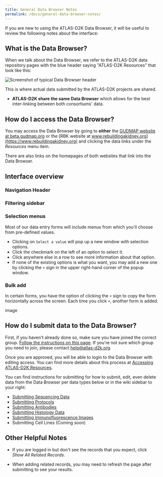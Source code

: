 ```yaml
---
title: General Data Browser Notes
permalink: /docs/general-data-browser-notes/
---
```


If you are new to using the ATLAS-D2K Data Browser, it will be useful to review the following notes about the interface:

## What is the Data Browser?

When we talk about the Data Browser, we refer to the ATLAS-D2K data repository pages with the blue header saying "ATLAS-D2K Resources" that look like this:

![Screenshot of typical Data Browser header](wiki_images/submitting-data/data-browser-header.png)

This is where actual data submitted by the ATLAS-D2K projects are shared.

* **ATLAS-D2K share the same Data Browser** which allows for the best inter-linking between both consortiums' data.

## How do I access the Data Browser?

You may access the Data Browser by going to **either** the [GUDMAP website at beta.gudmap.org](https://beta.gudmap.org) or the [RBK website at www.rebuildingakidney.org](https://www.rebuildingakidney.org) and clicking the data links under the _Resources_ menu item.

There are also links on the homepages of both websites that link into the Data Browser.

## Interface overview

### Navigation Header

### Filtering sidebar

### Selection menus

Most of our data entry forms will include menus from which you'll choose from pre-defined values.

* Clicking on `Select a value` will pop up a new window with selection options.
* Click the checkmark on the left of an option to select it.
* Click anywhere else in a row to see more information about that option.
* If none of the existing options is what you want, you may add a new one by clicking the `+` sign in the upper right-hand corner of the popup window.

### Bulk add

In certain forms, you have the option of clicking the `+` sign to copy the form horizontally across the screen. Each time you click `+`, another form is added.

image

## How do I submit data to the Data Browser?

First, if you haven't already done so, make sure you have joined the correct group. [Follow the instructions on this page](accessing-gudmap-and-rbk-resources/). If you're not sure which group you need to join, please contact [help@atlas-d2k.org](help@atlas-d2k.org).

Once you are approved, you will be able to login to the Data Browser with editing access. You can find more details about this process at [Accessing ATLAS-D2K Resources](/docs/accessing-gudmap-and-rbk-resources).

You can find instructions for submitting  for how to submit, edit, even delete data from the Data Browser per data types below or in the wiki sidebar to your right:

* [Submitting Sequencing Data](/docs/submitting-sequencing-data-v3)
* [Submitting Protocols](/docs/protocols)
* [Submitting Antibodies](/docs/antibodies)
* [Submitting Histology Data](/docs/histological-data)
* [Submitting Immunofluorescence Images](/docs/immunofluorescence-images)
* Submitting Cell Lines (Coming soon)

## Other Helpful Notes

* If you are logged in but don't see the records that you expect, click _Show All Related Records_.

* When adding related records, you may need to refresh the page after submitting to see your results.
